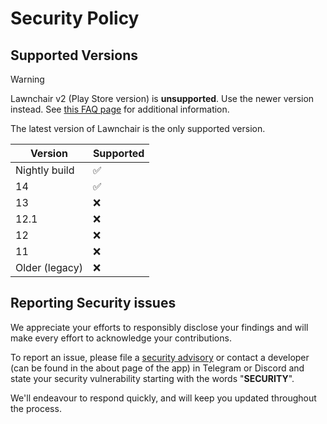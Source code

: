 # Security Policy

## Supported Versions

> [!WARNING]
> Lawnchair v2 (Play Store version) is **unsupported**. Use the newer version instead.
> See [this FAQ page](https://lawnchair.app/faq#do-you-still-support-the-play-store-version) for additional information.

The latest version of Lawnchair is the only supported version.

| Version        | Supported          |
| -------------- | ------------------ |
| Nightly build  | :white_check_mark: |
| 14             | :white_check_mark: |
| 13             | :x:                |
| 12.1           | :x:                |
| 12             | :x:                |
| 11             | :x:                |
| Older (legacy) | :x:                |

## Reporting Security issues

We appreciate your efforts to responsibly disclose your findings and will make every effort to
acknowledge your contributions.

To report an issue, please file a [security advisory](https://github.com/LawnchairLauncher/lawnchair/security/advisories/new)
or contact a developer (can be found in the about page of the app) in Telegram or Discord and
state your security vulnerability starting with the words "**SECURITY**".

We'll endeavour to respond quickly, and will keep you updated throughout the process.

